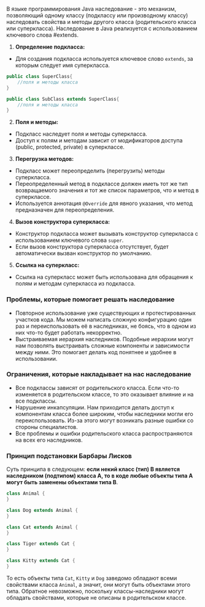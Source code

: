   
В языке программирования Java наследование - это механизм, позволяющий одному классу (подклассу или производному классу) наследовать свойства и методы другого класса (родительского класса или суперкласса). Наследование в Java реализуется с использованием ключевого слова #extends.

1. **Определение подкласса:**
- Для создания подкласса используется ключевое слово `extends`, за которым следует имя суперкласса.
```java
public class SuperClass{
	//поля и методы класса
}

public class SubClass extends SuperClass{
	//поля и методы класса
}
```

2. **Поля и методы:**
- Подкласс наследует поля и методы суперкласса.
- Доступ к полям и методам зависит от модификаторов доступа (public, protected, private) в суперклассе.

3.  **Перегрузка методов:**
- Подкласс может переопределить (перегрузить) методы суперкласса.
- Переопределенный метод в подклассе должен иметь тот же тип возвращаемого значения и тот же список параметров, что и метод в суперклассе.
- Используется аннотация `@Override` для явного указания, что метод предназначен для переопределения.

4. **Вызов конструктора суперкласса:**
- Конструктор подкласса может вызывать конструктор суперкласса с использованием ключевого слова `super`.
- Если вызов конструктора суперкласса отсутствует, будет автоматически вызван конструктор по умолчанию.

5. **Ссылка на суперкласс:**
- Ссылка на суперкласс может быть использована для обращения к полям и методам суперкласса из подкласса.

### Проблемы, которые помогает решать наследование

- Повторное использование уже существующих и протестированных участков кода. Мы можем написать сложную конфигурацию один раз и переиспользовать её в наследниках, не боясь, что в одном из них что-то будет работать некорректно.
- Выстраиваемая иерархия наследников. Подобные иерархии могут нам позволять выстраивать сложные компоненты и зависимости между ними. Это помогает делать код понятнее и удобнее в использовании.

### Ограничения, которые накладывает на нас наследование

- Все подклассы зависят от родительского класса. Если что-то изменяется в родительском классе, то это оказывает влияние и на все подклассы.
- Нарушение инкапсуляции. Нам приходится делать доступ к компонентам класса более широким, чтобы наследники могли его переиспользовать. Из-за этого могут возникать разные ошибки со стороны специалистов.
- Все проблемы и ошибки родительского класса распространяются на всех его наследников.

### Принцип подстановки Барбары Лисков
Суть принципа в следующем: **если некий класс (тип) B является наследником (подтипом) класса A, то в коде любые объекты типа A могут быть заменены объектами типа B**.

```java
class Animal {
}

class Dog extends Animal {
}

class Cat extends Animal {
}

class Tiger extends Cat {
}

class Kitty extends Cat {
}
```

То есть объекты типа `Cat`, `Kitty` и `Dog` заведомо обладают всеми свойствами класса `Animal`, а значит, они могут быть объектами этого типа. Обратное невозможно, поскольку классы-наследники могут обладать свойствами, которые не описаны в родительском классе.